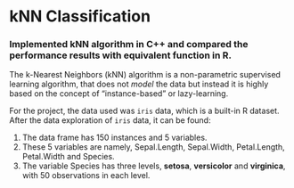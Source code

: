 # kNN Classification

### Implemented kNN algorithm in C++ and compared the performance results with equivalent function in R.

The k-Nearest Neighbors (kNN) algorithm is a non-parametric supervised learning algorithm, that does not *model* the data but instead it is highly based on the concept of “instance-based” or lazy-learning.

For the project, the data used was `iris` data, which is a built-in R dataset. After the data exploration of `iris` data, it can be found:  
1. The data frame has 150 instances and 5 variables.   
2. These 5 variables are namely, Sepal.Length, Sepal.Width, Petal.Length, Petal.Width and Species.   
3. The variable Species has three levels, __setosa__, __versicolor__ and __virginica__, with 50 observations in each level. 
